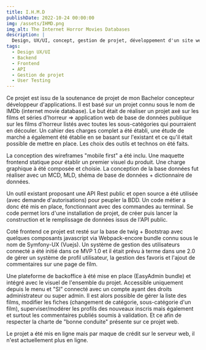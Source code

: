 ```yaml
---
title: I.H.M.D
publishDate: 2022-10-24 00:00:00
img: /assets/IHMD.png
img_alt: The Internet Horror Movies Databases
description: |
  Design, UX/UI, concept, gestion de projet, développement d'un site web responsive fullstack + API Rest => Horror Movies Database.
tags:
  - Design UX/UI
  - Backend
  - Frontend
  - API
  - Gestion de projet
  - User Testing
---
```


Ce projet est issu de la soutenance de projet de mon Bachelor concepteur développeur d'applications.
Il est basé sur un projet connu sous le nom de IMDb (internet movie database). Le but était de réaliser un projet axé sur les films et séries d'horreur => application web de base de données publique sur les films d'horreur listés avec toutes les sous-catégories qui pourraient en découler.
Un cahier des charges complet a été établi, une étude de marché a également été établie en se basant sur l'existant et ce qu'il était possible de mettre en place. Les choix des outils et technos on été faits.

La conception des wireframes "mobile first" a été inclu. Une maquette frontend statique pour établir un premier visuel du produit. Une charge graphique à été composée et choisie. La conception de la base données fut réaliser avec un MCD, MLD, shéma de base de données + dictionnaire de données.

Un outil existant proposant une API Rest public et open source a été utilisée (avec demande d'autorisations) pour peupler la BDD.
Un code métier a donc été mis en place, fonctionnant avec des commandes au terminal. Se code permet lors d'une  installation de projet, de créer puis lancer la construction et le remplissage de données issus de l'API public.

Coté frontend ce projet est resté sur la base de twig + Bootstrap avec quelques composants javascript via Webpack-encore bundle connu sous le nom de Symfony-UX (Vuejs).
Un système de gestion des utilisateurs connecté a été initié dans ce MVP 1.0 et il était prévu à terme dans une 2.0 de gérer un système de profil utilisateur, la gestion des favoris et l'ajout de commentaires sur une page de film.

Une plateforme de backoffice à été mise en place (EasyAdmin bundle) et intégré avec le visuel de l'ensemble du projet. Accessible uniquement depuis le menu et "SI" connecté avec un compte  ayant des droits administrateur ou super admin. Il est alors possible de gérer la liste des films, modifier les fiches (changement de catégorie, sous-catégorie d'un film), superviser/modérer les profils des nouveaux inscris mais également et surtout les commentaires publiés soumis à validation. Et ce afin de respecter la charte de "bonne conduite" présente sur ce projet web.

Le projet a été mis en ligne mais par maque de crédit sur le serveur web, il n'est actuellement plus en ligne.